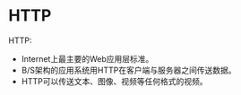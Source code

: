 # HTTP

HTTP:

* Internet上最主要的Web应用层标准。
* B/S架构的应用系统用HTTP在客户端与服务器之间传送数据。
* HTTP可以传送文本、图像、视频等任何格式的视频。

